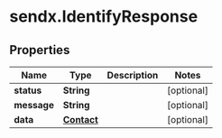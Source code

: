 # sendx.IdentifyResponse

## Properties

Name | Type | Description | Notes
------------ | ------------- | ------------- | -------------
**status** | **String** |  | [optional] 
**message** | **String** |  | [optional] 
**data** | [**Contact**](Contact.md) |  | [optional] 


